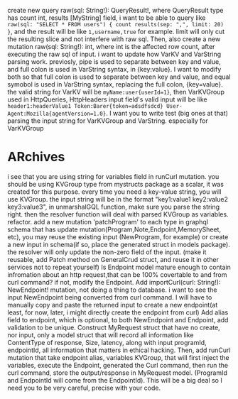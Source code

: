 create new query raw(sql: String!): QueryResult!, where QueryResult type has count int, results [MyString] field, i want to be able to query like `raw(sql: "SELECT * FROM users") {
	count
	results(sep: ",", limit: 20)
}`, and the result will be like `1,username,true` for example. limit will only cut the resulting slice and not interfere with raw sql. Then, also create a new mutation raw(sql: String!): int, where int is the affected row count, after executing the raw sql of input.
i want to update how VarKV and VarString parsing work. previosly, pipe is used to separate between key and value, and full colon is used in VarString syntax, in {key:value}. I want to modify both so that full colon is used to separate between key and value, and equal symobol is used in VarString syntax, replacing the full colon, {key=value}. the valid string for VarKV will be `myName:user{userId=1}`, then VarKVGroup used in HttpQueries, HttpHeaders input field's valid input will be like `header1:headerValue1 Token:Barer{token=adsdfsdcd} User-Agent:Mozilla{agentVersion=1.0}`. I want you to write test (big ones at that) parsing the input string for VarKVGroup and VarString. especially for VarKVGroup

# ARchives
i see that you are using string for variables field in runCurl mutation. you should be using KVGroup type from mystructs package as a scalar, it was created for this purpose. every time you need a key-value string, you will use KVGroup. the input string will be in the format "key1:value1 key2:value2 key3:value3", in unmarshalGQL function, make sure you parse the string right. then the resolver function will deal with parsed KVGroup as variables. refactor.
add a new mutation 'patchProgram' to each type in graphql schema that has update mutation(Program,Note,Endpoint,MemorySheet, etc), you may reuse the existing input (NewProgram, for example) or create a new input in schema(if so, place the generated struct in models package). the resolver will only update the non-zero field of the input. (make it reusable, add Patch method on GeneralCrud struct, and reuse it in other services not to repeat yourself)
Is Endpoint model mature enough to contain infromation about an http request,that can be 100% covertable to and from curl command? if not, modify the Endpoint. Add importCurl(curl: String!): NewEndpoint! mutation, not doing a thing to database. i want to see the input NewEndpoint being converted from curl command. I will have to manually copy and paste the returned input to create a new endpoint(at least, for now, later, i might directly create the endpoint from curl)
Add alias field to endpoint, which is optional, to both NewEndpoint and Endpoint, add validation to be unique.
Construct MyRequest struct that have no create, nor input, only a model struct that will record all information like ContentType of response, Size, latency, along with input programId, endpointId, all information that matters in ethical hacking. Then, add runCurl mutation that take endpoint alias, variables KVGroup, that will first inject the variables, execute the Endpoint, generated the Curl command, then run the curl command, store the output/response in MyRequest model. (ProgramId and EndpointId will come from the EndpointId). This will be a big deal so I need you to be very careful, precise with your code.

